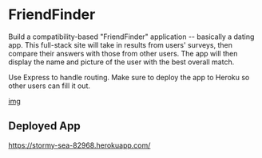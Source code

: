# FriendFinder

Build a compatibility-based "FriendFinder" application -- basically a dating app. This full-stack site will take in results from users' surveys, then compare their answers with those from other users. The app will then display the name and picture of the user with the best overall match.

Use Express to handle routing. Make sure to deploy the app to Heroku so other users can fill it out.

[img](app/img/FriendFinder.png)

## Deployed App
https://stormy-sea-82968.herokuapp.com/

